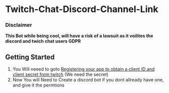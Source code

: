 # Twitch-Chat-Discord-Channel-Link
### Disclaimer
**This Bot while being cool, will have a risk of a lawsuit as it voilites the discord and twich chat users GDPR**
## Getting Started 
1. You Will neeed to goto [Registering your app to obtain a client ID and client secret from twitch](https://dev.twitch.tv/docs/authentication/#getting-tokens) (We need the secret)
2. Now You will Need to Create a discord bot if you dont allready have one, and give it the permtions 
